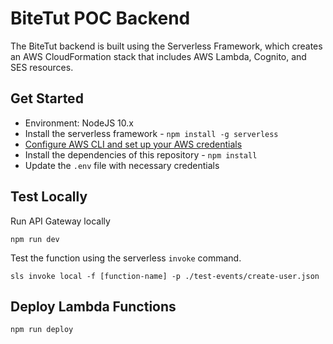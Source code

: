# BiteTut POC Backend

The BiteTut backend is built using the Serverless Framework, which creates an AWS CloudFormation stack that includes AWS Lambda, Cognito, and SES resources.

## Get Started

- Environment: NodeJS 10.x
- Install the serverless framework - `npm install -g serverless`
- [Configure AWS CLI and set up your AWS credentials](https://serverless.com/framework/docs/providers/aws/guide/credentials/)
- Install the dependencies of this repository - `npm install`
- Update the `.env` file with necessary credentials

## Test Locally

Run API Gateway locally

```script
npm run dev
```

Test the function using the serverless `invoke` command.

```script
sls invoke local -f [function-name] -p ./test-events/create-user.json
```

## Deploy Lambda Functions

```script
npm run deploy
```
